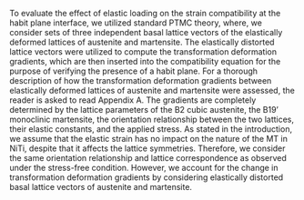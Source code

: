 To evaluate the effect of elastic loading on the strain compatibility at the habit plane interface, we utilized standard PTMC theory, where, we consider sets of three independent basal lattice vectors of the elastically deformed lattices of austenite and martensite. The elastically distorted lattice vectors were utilized to compute the transformation deformation gradients, which are then inserted into the compatibility equation for the purpose of verifying the presence of a habit plane. For a thorough description of how the transformation deformation gradients between elastically deformed lattices of austenite and martensite were assessed, the reader is asked to read Appendix A. The gradients are completely determined by the lattice parameters of the B2 cubic austenite, the B19’ monoclinic martensite, the orientation relationship between the two lattices, their elastic constants, and the applied stress.
As stated in the introduction, we assume that the elastic strain has no impact on the nature of the MT in NiTi, despite that it affects the lattice symmetries. Therefore, we consider the same orientation relationship and lattice correspondence as observed under the stress-free condition. However, we account for the change in transformation deformation gradients by considering elastically distorted basal lattice vectors of austenite and martensite.
